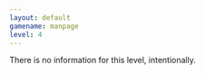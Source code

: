 ```yaml
---
layout: default
gamename: manpage
level: 4
---
```

There is no information for this level, intentionally.
